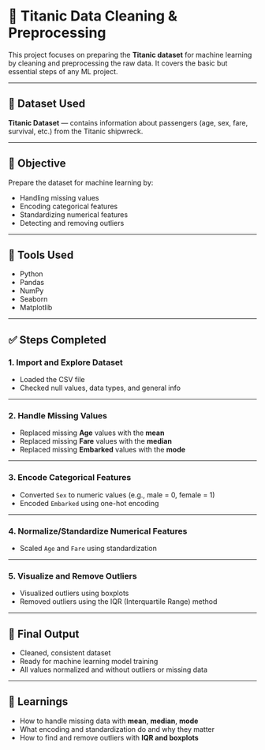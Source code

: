 
# 🧼 Titanic Data Cleaning & Preprocessing

This project focuses on preparing the **Titanic dataset** for machine learning by cleaning and preprocessing the raw data. It covers the basic but essential steps of any ML project.

---

## 📂 Dataset Used

**Titanic Dataset** — contains information about passengers (age, sex, fare, survival, etc.) from the Titanic shipwreck.

---

## 🎯 Objective

Prepare the dataset for machine learning by:
- Handling missing values
- Encoding categorical features
- Standardizing numerical features
- Detecting and removing outliers

---

## 🔧 Tools Used

- Python  
- Pandas  
- NumPy  
- Seaborn  
- Matplotlib  

---

## ✅ Steps Completed

### 1. Import and Explore Dataset
- Loaded the CSV file
- Checked null values, data types, and general info

---

### 2. Handle Missing Values
- Replaced missing **Age** values with the **mean**
- Replaced missing **Fare** values with the **median**
- Replaced missing **Embarked** values with the **mode**

---

### 3. Encode Categorical Features
- Converted `Sex` to numeric values (e.g., male = 0, female = 1)
- Encoded `Embarked` using one-hot encoding

---

### 4. Normalize/Standardize Numerical Features
- Scaled `Age` and `Fare` using standardization

---

### 5. Visualize and Remove Outliers
- Visualized outliers using boxplots
- Removed outliers using the IQR (Interquartile Range) method

---

## 📌 Final Output

- Cleaned, consistent dataset
- Ready for machine learning model training
- All values normalized and without outliers or missing data

---

## 📘 Learnings

- How to handle missing data with **mean**, **median**, **mode**
- What encoding and standardization do and why they matter
- How to find and remove outliers with **IQR and boxplots**
